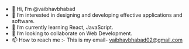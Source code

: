 - 👋 Hi, I’m @vaibhavbhabad
- 👀 I’m interested in designing and developing effective applications and software.
- 🌱 I’m currently learning React, JavaScript.
- 💞️ I’m looking to collaborate on Web Development.
- 📫 How to reach me :- This is my email- vaibhavbhabad02@gmail.com

<!---
vaibhavbhabad/vaibhavbhabad is a ✨ special ✨ repository because its `README.md` (this file) appears on your GitHub profile.
You can click the Preview link to take a look at your changes.
--->
